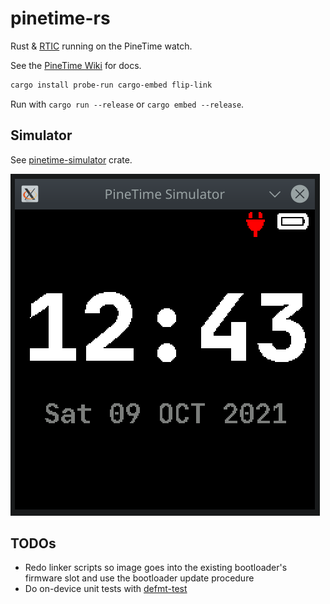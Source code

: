# pinetime-rs

Rust & [RTIC](https://rtic.rs/dev/book/en/) running on the PineTime watch.

See the [PineTime Wiki](https://wiki.pine64.org/index.php/PineTime) for docs.

```bash
cargo install probe-run cargo-embed flip-link
```

Run with `cargo run --release` or `cargo embed --release`.

## Simulator

See [pinetime-simulator](host-tools/pinetime-simulator) crate.

![pinetime_simulator.png](doc/pinetime_simulator.png)

## TODOs

* Redo linker scripts so image goes into the existing bootloader's firmware slot and use the bootloader update procedure
* Do on-device unit tests with [defmt-test](https://github.com/knurling-rs/defmt/tree/main/firmware/defmt-test)
